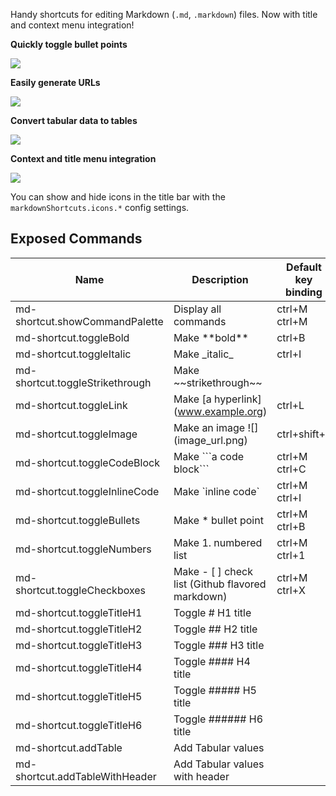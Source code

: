 
Handy shortcuts for editing Markdown (`.md`, `.markdown`) files. Now with title and context menu integration!

**Quickly toggle bullet points**

![](https://raw.githubusercontent.com/mdickin/vscode-markdown-shortcuts/master/media/demo/bullets.gif)

**Easily generate URLs**

![](https://raw.githubusercontent.com/mdickin/vscode-markdown-shortcuts/master/media/demo/urls.gif)

**Convert tabular data to tables**

![](https://raw.githubusercontent.com/mdickin/vscode-markdown-shortcuts/master/media/demo/table_with_header.gif)

**Context and title menu integration**

![](https://raw.githubusercontent.com/mdickin/vscode-markdown-shortcuts/master/media/demo/shortcut_menu.png)

You can show and hide icons in the title bar with the `markdownShortcuts.icons.*` config settings.

## Exposed Commands

| Name | Description | Default key binding |
| ---- | ----------- | ------------------- |
| md-shortcut.showCommandPalette | Display all commands | ctrl+M ctrl+M |
| md-shortcut.toggleBold | Make \*\*bold\*\* | ctrl+B |
| md-shortcut.toggleItalic | Make \_italic\_ | ctrl+I |
| md-shortcut.toggleStrikethrough | Make \~\~strikethrough\~\~ |  |
| md-shortcut.toggleLink | Make [a hyperlink]\(www.example.org) | ctrl+L |
| md-shortcut.toggleImage | Make an image ![]\(image_url.png) | ctrl+shift+L |
| md-shortcut.toggleCodeBlock | Make \`\`\`a code block\`\`\` | ctrl+M ctrl+C |
| md-shortcut.toggleInlineCode | Make \`inline code\` | ctrl+M ctrl+I |
| md-shortcut.toggleBullets | Make * bullet point | ctrl+M ctrl+B |
| md-shortcut.toggleNumbers | Make 1. numbered list | ctrl+M ctrl+1 |
| md-shortcut.toggleCheckboxes | Make - [ ] check list (Github flavored markdown) | ctrl+M ctrl+X |
| md-shortcut.toggleTitleH1 | Toggle # H1 title |  |
| md-shortcut.toggleTitleH2 | Toggle ## H2 title |  |
| md-shortcut.toggleTitleH3 | Toggle ### H3 title |  |
| md-shortcut.toggleTitleH4 | Toggle #### H4 title |  |
| md-shortcut.toggleTitleH5 | Toggle ##### H5 title |  |
| md-shortcut.toggleTitleH6 | Toggle ###### H6 title |  |
| md-shortcut.addTable | Add Tabular values |  |
| md-shortcut.addTableWithHeader | Add Tabular values with header |  |
